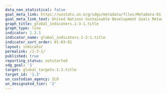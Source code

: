 ```yaml
---
data_non_statistical: false
goal_meta_link: https://unstats.un.org/sdgs/metadata/files/Metadata-01-03-01a.pdf
goal_meta_link_text: United Nations Sustainable Development Goals Metadata (pdf 894kB)
graph_title: global_indicators.1-3-1.title
graph_type: line
indicator: 1.3.1
indicator_name: global_indicators.1-3-1.title
indicator_sort_order: 01-03-01
layout: indicator
permalink: /1-3-1/
published: true
reporting_status: notstarted
sdg_goal: '1'
target: global_targets.1-3.title
target_id: '1.3'
un_custodian_agency: ILO
un_designated_tier: '2'
---
```


